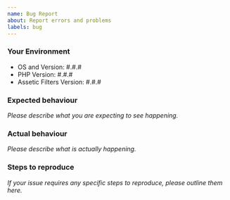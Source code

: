 ```yaml
---
name: Bug Report
about: Report errors and problems
labels: bug
---
```


### Your Environment

- OS and Version: #.#.#
- PHP Version: #.#.#
- Assetic Filters Version: #.#.#

### Expected behaviour

*Please describe what you are expecting to see happening.*

### Actual behaviour

*Please describe what is actually happening.*

### Steps to reproduce

*If your issue requires any specific steps to reproduce, please outline them here.*
